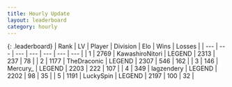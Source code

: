 ```yaml
---
title: Hourly Update
layout: leaderboard
category: hourly
---
```


{: .leaderboard}
| Rank | LV | Player | Division | Elo | Wins | Losses |
| --- | --- | --- | --- | --- | --- | --- |
| <span data-change="1">1</span> | 2769 | <span title="ID: 164871">KawashiroNitori</span> | LEGEND | <span data-change="0">2313</span> | <span data-change="0">237</span> | <span data-change="0">78</span> |
| <span data-change="-1">2</span> | 1177 | <span title="ID: 544310">TheDraconic</span> | LEGEND | <span data-change="-10">2307</span> | <span data-change="2">546</span> | <span data-change="1">162</span> |
| <span data-change="0">3</span> | 146 | <span title="ID: 680422">Mercury_</span> | LEGEND | <span data-change="0">2203</span> | <span data-change="0">222</span> | <span data-change="0">107</span> |
| <span data-change="0">4</span> | 349 | <span title="ID: 628282">lagzendery</span> | LEGEND | <span data-change="0">2202</span> | <span data-change="0">98</span> | <span data-change="0">35</span> |
| <span data-change="0">5</span> | 1191 | <span title="ID: 498412">LuckySpin</span> | LEGEND | <span data-change="0">2197</span> | <span data-change="0">100</span> | <span data-change="0">32</span> |